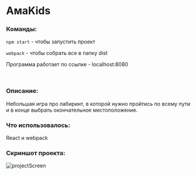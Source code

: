 # АмаKids

### Команды:

`npm start` - чтобы запустить проект

`webpack` - чтобы собрать все в папку dist

Программа работает по ссылке - localhost:8080

<br/>

### Описание: 

Небольшая игра про лабиринт, в которой нужно пройтись по всему пути и в конце выбрать окончательное местоположение.

### Что использовалось: 

React и webpack

### Скриншот проекта:

![projectScreen](https://sun9-59.userapi.com/impf/bArUtdHDDSoHF_PixvwzE-FBFKggZAeJQgZw3g/pIyDDXSH9Tg.jpg?size=687x633&quality=96&sign=8a33de06ecd0f3fbf7eabcea03f0b896)
